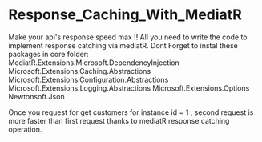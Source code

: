 # Response_Caching_With_MediatR
Make your api's response speed max !!
All you need to write the code to implement response catching via mediatR.
Dont Forget to instal these packages in core folder:
MediatR.Extensions.Microsoft.DependencyInjection
Microsoft.Extensions.Caching.Abstractions
Microsoft.Extensions.Configuration.Abstractions
Microsoft.Extensions.Logging.Abstractions
Microsoft.Extensions.Options
Newtonsoft.Json

Once you request for get customers for instance id = 1 , second request is more faster than first request thanks to mediatR response catching operation.

